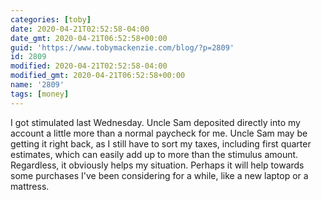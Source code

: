 ```yaml
---
categories: [toby]
date: 2020-04-21T02:52:58-04:00
date_gmt: 2020-04-21T06:52:58+00:00
guid: 'https://www.tobymackenzie.com/blog/?p=2809'
id: 2809
modified: 2020-04-21T02:52:58-04:00
modified_gmt: 2020-04-21T06:52:58+00:00
name: '2809'
tags: [money]
---
```


I got stimulated last Wednesday.<!--more-->  Uncle Sam deposited directly into my account a little more than a normal paycheck for me.  Uncle Sam may be getting it right back, as I still have to sort my taxes, including first quarter estimates, which can easily add up to more than the stimulus amount.  Regardless, it obviously helps my situation.  Perhaps it will help towards some purchases I've been considering for a while, like a new laptop or a mattress.
